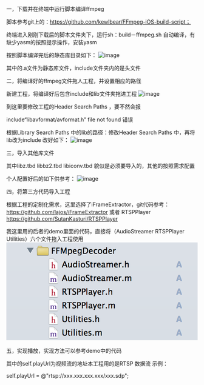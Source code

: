 一，下载并在终端中运行脚本编译ffmpeg

脚本参考git上的：https://github.com/kewlbear/FFmpeg-iOS-build-script；

终端进入刚刚下载后的脚本文件夹下，运行sh：build－ffmpeg.sh 自动编译，有缺少yasm的按照提示操作，安装yasm

按照脚本编译完后的静态库目录如下：
![image](http://github.com/jiqiaochun/ffmpegTest/blob/master/image/lujing.jepg)

其中的.a文件为静态库文件，include文件夹内的是头文件

二，将编译好的ffmpeg文件拖人工程，并设置相应的路径

新建工程，将编译好后包含include和lib文件夹拖进工程
![image](http://github.com/jiqiaochun/ffmpegTest/blob/master/image/ffmpeg-ios.jepg)

到这里要修改工程的Header Search Paths ，要不然会报 

include“libavformat/avformat.h” file not found  错误

根据Library Search Paths 中的lib的路径：修改Header Search Paths 中，再将lib改为include
改好如下：
![image](http://github.com/jiqiaochun/ffmpegTest/blob/master/image/headersearch.jepg)


三，导入其他库文件

其中libz.tbd libbz2.tbd libiconv.tbd 貌似是必须要导入的，其他的按照需求配置

个人配置好后的如下供参考：
![image](http://github.com/jiqiaochun/ffmpegTest/blob/master/image/link.jepg)


四，将第三方代码导入工程

根据工程的定制化需求，这里选择了iFrameExtractor，git代码参考：https://github.com/lajos/iFrameExtractor 或者 RTSPPlayer    https://github.com/SutanKasturi/RTSPPlayer

我这里用的后者的demo里面的代码，直接将（AudioStreamer  RTSPPlayer  Utilities）六个文件拖入工程使用
![image](https://github.com/jiqiaochun/ffmpegTest/blob/master/image/FFMpegDecoder.png)


五，实现播放，实现方法可以参考demo中的代码

其中的self.playUrl为视频流的地址本工程用的是RTSP 数据流  示例：

self.playUrl = @"rtsp://xxx.xxx.xxx.xxx/xxx.sdp";

